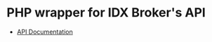 # PHP wrapper for IDX Broker's API

* [API Documentation](http://middleware.idxbroker.com/docs/api/overview.php)
